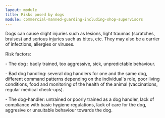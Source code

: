 ```yaml
---
layout: module
title: Risks posed by dogs
module: commercial-manned-guarding-including-shop-supervisors
---
```

Dogs can cause slight injuries such as lesions, light traumas (scratches,
bruises) and serious injuries such as bites, etc. They may also be a carrier
of infections, allergies or viruses.

Risk factors:

\- The dog : badly trained, too aggressive, sick, unpredictable behaviour.

\- Bad dog handling: several dog handlers for one and the same dog, different
command patterns depending on the individual´s role, poor living conditions,
food and monitoring of the health of the animal (vaccinations, regular medical
check-ups).

\- The dog-handler: untrained or poorly trained as a dog handler, lack of
compliance with basic hygiene regulations, lack of care for the dog, aggresive
or unsuitable behaviour towards the dog.


